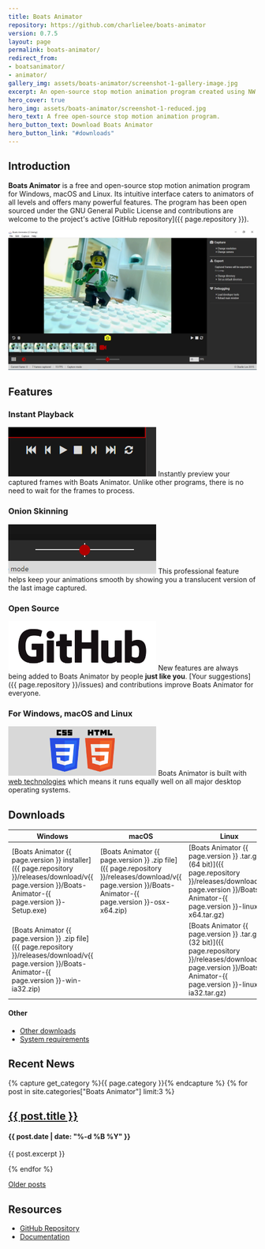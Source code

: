 ```yaml
---
title: Boats Animator
repository: https://github.com/charlielee/boats-animator
version: 0.7.5
layout: page
permalink: boats-animator/
redirect_from:
- boatsanimator/
- animator/
gallery_img: assets/boats-animator/screenshot-1-gallery-image.jpg
excerpt: An open-source stop motion animation program created using NW.js.
hero_cover: true
hero_img: assets/boats-animator/screenshot-1-reduced.jpg
hero_text: A free open-source stop motion animation program.
hero_button_text: Download Boats Animator
hero_button_link: "#downloads"
---
```

## Introduction

**Boats Animator** is a free and open-source stop motion animation program for Windows, macOS and Linux. Its intuitive interface caters to animators of all levels and offers many powerful features. The program has been open sourced under the GNU General Public License and contributions are welcome to the project's active [GitHub repository]({{ page.repository }}).

![Screenshot of Boats Animator](../assets/boats-animator/screenshot-1-reduced.jpg)

## Features

### Instant Playback

![Playback](../assets/boats-animator/playback.png) Instantly preview your captured frames with Boats Animator. Unlike other programs, there is no need to wait for the frames to process.

### Onion Skinning

![Onion skinning](../assets/boats-animator/onion-skin.png) This professional feature helps keep your animations smooth by showing you a translucent version of the last image captured. 

### Open Source

![GitHub logo](../assets/boats-animator/github-logo.png) New features are always being added to Boats Animator by people **just like you**. [Your suggestions]({{ page.repository }}/issues) and contributions improve Boats Animator for everyone.

### For Windows, macOS and Linux

![Cross platform](../assets/boats-animator/cross-platform.png) Boats Animator is built with [web technologies](http://nwjs.io/) which means it runs equally well on all major desktop operating systems. 

## Downloads

| Windows | macOS | Linux |
| - | - | - |
| [Boats Animator {{ page.version }} installer]({{ page.repository }}/releases/download/v{{ page.version }}/Boats-Animator-{{ page.version }}-Setup.exe) | [Boats Animator {{ page.version }} .zip file]({{ page.repository }}/releases/download/v{{ page.version }}/Boats-Animator-{{ page.version }}-osx-x64.zip) | [Boats Animator {{ page.version }} .tar.gz (64 bit)]({{ page.repository }}/releases/download/v{{ page.version }}/Boats-Animator-{{ page.version }}-linux-x64.tar.gz) |
| [Boats Animator {{ page.version }} .zip file]({{ page.repository }}/releases/download/v{{ page.version }}/Boats-Animator-{{ page.version }}-win-ia32.zip) | | [Boats Animator {{ page.version }} .tar.gz (32 bit)]({{ page.repository }}/releases/download/v{{ page.version }}/Boats-Animator-{{ page.version }}-linux-ia32.tar.gz) |

#### Other

<ul class="plainlist">
  <li><a href="{{ page.repository }}/releases">Other downloads</a></li>
  <li><a href="http://boatsanimator.readthedocs.io/en/latest/introduction/system-requirements/">System requirements</a></li>
</ul>

## Recent News
{% capture get_category %}{{ page.category }}{% endcapture %}
{% for post in site.categories["Boats Animator"] limit:3 %}
<article class="item">
  <h2><a href="{{ post.url }}">{{ post.title }}</a></h2>
  <h4>{{ post.date | date: "%-d %B %Y" }}</h4>
  <p>{{ post.excerpt }}</p>
</article>
{% endfor %}

<a href="/category/boats-animator" class="button">Older posts</a>

## Resources

<ul class="plainlist">
  <li><a href="{{ page.repository }}">GitHub Repository</a></li>
  <li><a href="http://boatsanimator.readthedocs.io/">Documentation</a></li>
</ul>